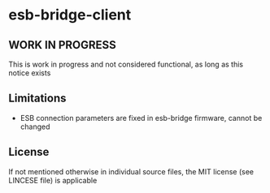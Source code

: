 # esb-bridge-client


## WORK IN PROGRESS
This is work in progress and not considered functional, as long as this notice exists

## Limitations
* ESB connection parameters are fixed in esb-bridge firmware, cannot be changed

## License
If not mentioned otherwise in individual source files, the MIT license (see LINCESE file) is applicable
